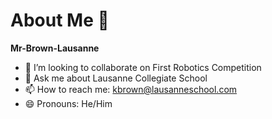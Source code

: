 # About Me 👋

**Mr-Brown-Lausanne**

- 👯 I’m looking to collaborate on First Robotics Competition
- 💬 Ask me about Lausanne Collegiate School
- 📫 How to reach me: kbrown@lausanneschool.com
- 😄 Pronouns: He/Him
